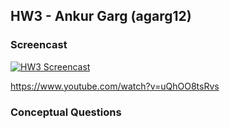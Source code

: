 ## HW3 - Ankur Garg (agarg12)

### Screencast

[![HW3 Screencast](https://img.youtube.com/vi/uQhOO8tsRvs/0.jpg)](https://www.youtube.com/watch?v=uQhOO8tsRvs)

https://www.youtube.com/watch?v=uQhOO8tsRvs

### Conceptual Questions
